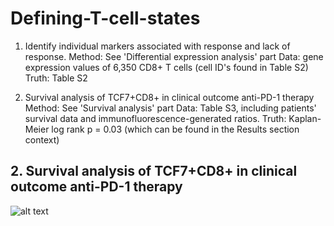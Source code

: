 # Defining-T-cell-states
1. Identify individual markers associated with response and lack of response. 
Method: See 'Differential expression analysis' part
Data: gene expression values of 6,350 CD8+ T cells (cell ID's found in Table S2)
Truth: Table S2

2. Survival analysis of TCF7+CD8+ in clinical outcome anti-PD-1 therapy
Method: See 'Survival analysis' part
Data: Table S3, including patients' survival data and immunofluorescence-generated ratios.
Truth: Kaplan-Meier log rank p = 0.03 (which can be found in the Results section context)

## 2. Survival analysis of TCF7+CD8+ in clinical outcome anti-PD-1 therapy

![alt text](https://i.ibb.co/y67Xzxv/image.png)
